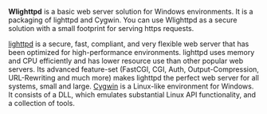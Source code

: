 **Wlighttpd** is a basic web server solution for Windows environments. It is a packaging of lighttpd and Cygwin. You can use Wlighttpd as a secure solution with a small footprint for serving https requests.

[lighttpd](https://www.lighttpd.net/ "Lighttpd - Fly light") is a secure, fast, compliant, and very flexible web server that has been optimized for high-performance environments. lighttpd uses memory and CPU efficiently and has lower resource use than other popular web servers. Its advanced feature-set (FastCGI, CGI, Auth, Output-Compression, URL-Rewriting and much more) makes lighttpd the perfect web server for all systems, small and large. [Cygwin](http://www.cygwin.com/) is a Linux-like environment for Windows. It consists of a DLL, which emulates substantial Linux API functionality, and a collection of tools.

